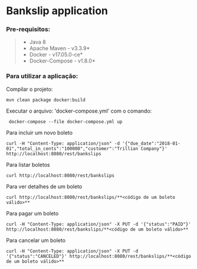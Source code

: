 # Bankslip application
### Pre-requisitos:
> - Java 8
> - Apache Maven - v3.3.9*
> - Docker - v17.05.0-ce*
> - Docker-Compose - v1.8.0*

### Para utilizar a aplicação:

Compilar o projeto: 
```
mvn clean package docker:build
```
Executar o arquivo: 'docker-compose.yml' com o comando:
```
 docker-compose --file docker-compose.yml up
```
Para incluir um novo boleto
```
curl -H "Content-Type: application/json" -d '{"due_date":"2018-01-01","total_in_cents":"100000","customer":"Trillian Company"}' http://localhost:8080/rest/bankslips

```
Para listar boletos
```
curl http://localhost:8080/rest/bankslips
```
Para ver detalhes de um boleto
```
curl http://localhost:8080/rest/bankslips/**<código de um boleto válido>**
```
Para pagar um boleto
```
curl -H "Content-Type: application/json" -X PUT -d '{"status":"PAID"}' http://localhost:8080/rest/bankslips/**<código de um boleto válido>**
```
Para cancelar um boleto
```
curl -H "Content-Type: application/json" -X PUT -d '{"status":"CANCELED"}' http://localhost:8080/rest/bankslips/**<código de um boleto válido>**